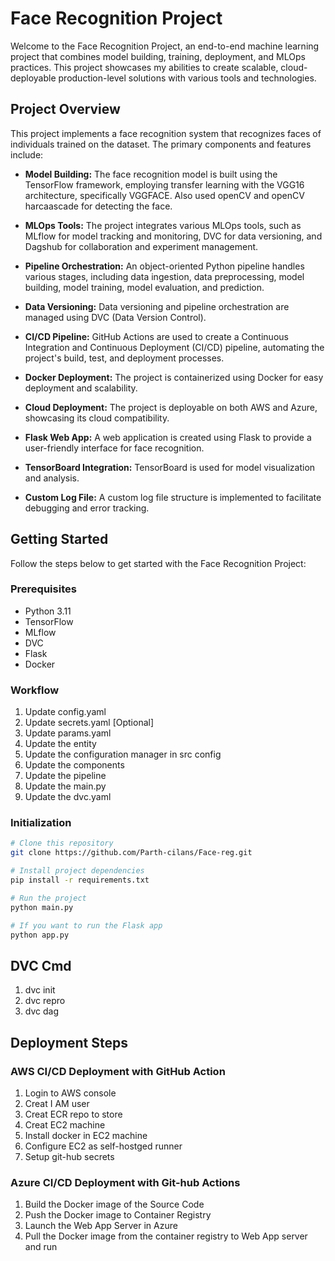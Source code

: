 # Face Recognition Project

Welcome to the Face Recognition Project, an end-to-end machine learning project that combines model building, training, deployment, and MLOps practices. This project showcases my abilities to create scalable, cloud-deployable production-level solutions with various tools and technologies.

## Project Overview

This project implements a face recognition system that recognizes faces of individuals trained on the dataset. The primary components and features include:

- **Model Building:** The face recognition model is built using the TensorFlow framework, employing transfer learning with the VGG16 architecture, specifically VGGFACE. Also used openCV and openCV harcaascade for detecting the face.

- **MLOps Tools:** The project integrates various MLOps tools, such as MLflow for model tracking and monitoring, DVC for data versioning, and Dagshub for collaboration and experiment management.

- **Pipeline Orchestration:** An object-oriented Python pipeline handles various stages, including data ingestion, data preprocessing, model building, model training, model evaluation, and prediction.

- **Data Versioning:** Data versioning and pipeline orchestration are managed using DVC (Data Version Control).

- **CI/CD Pipeline:** GitHub Actions are used to create a Continuous Integration and Continuous Deployment (CI/CD) pipeline, automating the project's build, test, and deployment processes.

- **Docker Deployment:** The project is containerized using Docker for easy deployment and scalability.

- **Cloud Deployment:** The project is deployable on both AWS and Azure, showcasing its cloud compatibility.

- **Flask Web App:** A web application is created using Flask to provide a user-friendly interface for face recognition.

- **TensorBoard Integration:** TensorBoard is used for model visualization and analysis.

- **Custom Log File:** A custom log file structure is implemented to facilitate debugging and error tracking.

## Getting Started

Follow the steps below to get started with the Face Recognition Project:

### Prerequisites

- Python 3.11
- TensorFlow
- MLflow
- DVC
- Flask
- Docker

### Workflow

1. Update config.yaml
2. Update secrets.yaml [Optional]
3. Update params.yaml
4. Update the entity
5. Update the configuration manager in src config
6. Update the components
7. Update the pipeline
8. Update the main.py
9. Update the dvc.yaml

### Initialization

```bash
# Clone this repository
git clone https://github.com/Parth-cilans/Face-reg.git

# Install project dependencies
pip install -r requirements.txt

# Run the project
python main.py

# If you want to run the Flask app
python app.py

```

## DVC Cmd

1. dvc init
2. dvc repro
3. dvc dag


## Deployment Steps

### AWS CI/CD Deployment with GitHub Action

1. Login to AWS console 
2. Creat I AM user 
3. Creat ECR repo to store
4. Creat EC2 machine
5. Install docker in EC2 machine
6. Configure EC2 as self-hostged runner
7. Setup git-hub secrets


### Azure CI/CD Deployment with Git-hub Actions

1. Build the Docker image of the Source Code
2. Push the Docker image to Container Registry
3. Launch the Web App Server in Azure
4. Pull the Docker image from the container registry to Web App server and run